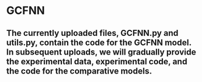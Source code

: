 # GCFNN
## The currently uploaded files, GCFNN.py and utils.py, contain the code for the GCFNN model. In subsequent uploads, we will gradually provide the experimental data, experimental code, and the code for the comparative models.
